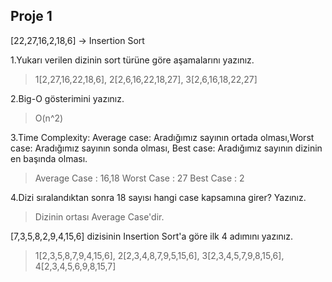 ## Proje 1
[22,27,16,2,18,6] -> Insertion Sort

1.Yukarı verilen dizinin sort türüne göre aşamalarını yazınız.
>  1[2,27,16,22,18,6], 2[2,6,16,22,18,27], 3[2,6,16,18,22,27]


2.Big-O gösterimini yazınız.
>O(n^2)


3.Time Complexity: Average case: Aradığımız sayının ortada olması,Worst case: Aradığımız sayının sonda olması, Best case: Aradığımız sayının dizinin en başında olması.

>Average Case : 16,18 Worst Case : 27
Best Case : 2

4.Dizi sıralandıktan sonra 18 sayısı hangi case kapsamına girer? Yazınız.

>Dizinin ortası Average Case'dir.

[7,3,5,8,2,9,4,15,6] dizisinin Insertion Sort'a göre ilk 4 adımını yazınız.

>1[2,3,5,8,7,9,4,15,6], 2[2,3,4,8,7,9,5,15,6], 3[2,3,4,5,7,9,8,15,6], 4[2,3,4,5,6,9,8,15,7]

